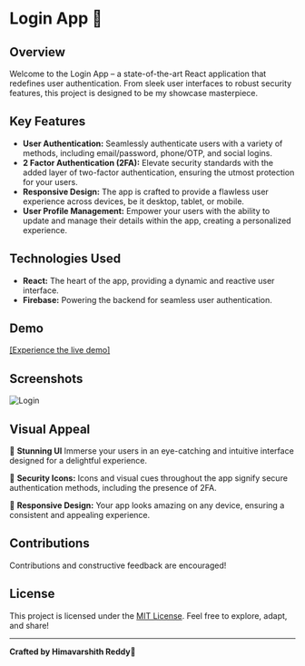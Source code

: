 #  Login App 🚀

## Overview

Welcome to the Login App – a state-of-the-art React application that redefines user authentication. From sleek user interfaces to robust security features, this project is designed to be my showcase masterpiece.

## Key Features

- **User Authentication:** Seamlessly authenticate users with a variety of methods, including email/password, phone/OTP, and social logins.
- **2 Factor Authentication (2FA):** Elevate security standards with the added layer of two-factor authentication, ensuring the utmost protection for your users.
- **Responsive Design:** The app is crafted to provide a flawless user experience across devices, be it desktop, tablet, or mobile.
- **User Profile Management:** Empower your users with the ability to update and manage their details within the app, creating a personalized experience.

## Technologies Used

- **React:** The heart of the app, providing a dynamic and reactive user interface.
- **Firebase:** Powering the backend for seamless user authentication.

## Demo

[[Experience the live demo]](https://loginapp.himavarshithreddy.in/)

## Screenshots

![Login](src/login.png)




## Visual Appeal

🌟 **Stunning UI** Immerse your users in an eye-catching and intuitive interface designed for a delightful experience.

🔐 **Security Icons:** Icons and visual cues throughout the app signify secure authentication methods, including the presence of 2FA.

📱 **Responsive Design:** Your app looks amazing on any device, ensuring a consistent and appealing experience.

## Contributions

Contributions and constructive feedback are encouraged!

## License

This project is licensed under the [MIT License](LICENSE). Feel free to explore, adapt, and share!

---

**Crafted by Himavarshith Reddy🚀**
